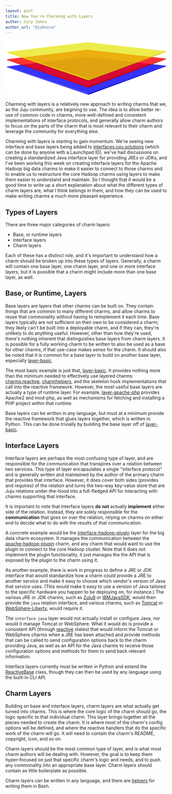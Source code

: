 ```yaml
---
layout: post
title: Now You're Charming with Layers
author: Cory Johns
author_url: "@johnsca"
---
```

<img src="/img/layers.png" />

Charming with layers is a relatively new approach to writing charms that we,
as the Juju community, are begining to use.  The idea is to allow better
re-use of common code in charms, more well-defined and consistent implementations
of interface protocols, and generally allow charm authors to focus on the
parts of the charm that is most relevant to their charm and leverage the
community for everything else.

Charming with layers is starting to gain momentum.  We're seeing new interface
and base layers being added to [interfaces.juju.solutions][] (which can be done
by anyone with a Launchpad ID), we've had discussions on creating a standardized
Java interface layer for providing JREs or JDKs, and I've been working this week
on creating interface layers for the Apache Hadoop big data charms to make it
easier to connect to those charms and to enable us to restructure the core
Hadoop charms using layers to make them easier to understand and maintain.  So I
thought that it would be a good time to write up a short explanation about what
the different types of charm layers are, what I think belongs in them, and how
they can be used to make writing charms a much more pleasant experience.


## Types of Layers

There are three major categories of charm layers:

  * Base, or runtime layers
  * Interface layers
  * Charm layers

Each of these has a distinct role, and it's important to understand how a charm
should be broken up into these types of layers.  Generally, a charm will contain
one base layer, one charm layer, and one or more interface layers, but it is
possible that a charm might include more than one base layer, as well.


## Base, or Runtime, Layers

Base layers are layers that other charms can be built on.  They contain things
that are common to many different charms, and allow charms to reuse that
commonality without having to reimplement it each time.  Base layers typically
are not sufficient on their own to be considered a charm; they likely can't be
built into a deployable charm, and if they can, they're unlikely to do anything
useful.  However, other than how they're used, there's nothing inherent that
distinguishes base layers from charm layers.  It is possible for a fully working
charm to be written to also be used as a base for other charms, if that use-case
makes sense for the charm.  It should also be noted that it is common for a base
layer to build on another base layer, especially [layer-basic][].

The most basic example is just that, [layer-basic][].  It provides nothing more
than the minimum needed to effectively use layered charms: [charms.reactive][],
[charmhelpers][], and the skeleton hook implementations that call into the
reactive framework.  However, the most useful base layers are actually a type
of runtime layer.  For example, [layer-apache-php][] provides Apache2 and
mod-php, as well as mechanisms for fetching and installing a PHP project within
that runtime.

Base layers can be written in any language, but must at a minimum provide the
reactive framework that glues layers together, which is written in Python.
This can be done trivially by building the base layer off of [layer-basic][].


## Interface Layers

Interface layers are perhaps the most confusing type of layer, and are
responsible for the communication that transpires over a relation between two
services.  This type of layer encapsulates a single "interface protocol" and is
generally written and maintained by the author of the primary charm that
provides that interface.  However, it does cover both sides (provides and
requires) of the relation and turns the two-way key-value store that are Juju
relations under-the-hood into a full-fledged API for interacting with charms
supporting that interface.

It is important to note that interface layers **do not** actually **implement**
either side of the relation.  Instead, they are solely responsible for
the **communication** that goes on over the relation, relying on charms on
either end to decide what to do with the results of that communication.

A concrete example would be the [interface-hadoop-plugin][] layer for the big
data charm ecosystem.  It manages the communication between the
[apache-hadoop-plugin][] charm, and any charm that would want to use the plugin
to connect to the core Hadoop cluster.  Note that it does not implement the
plugin functionality, it just manages the the API that is exposed by the plugin
to the charm using it.

As another example, there is work in progress to define a JRE or JDK interface
that would standardize how a charm could provide a JRE to another service and
make it easy to choose which vendor's version of Java that service uses.  (This
would make it easy to use a version of Java tailored to the specific hardware
you happen to be deploying on, for instance.)  The various JRE or JDK charms,
such as [Zulu8][] or [IBMJavaSDK][], would then provide the `java` relation
interface, and various charms, such as [Tomcat][] or [WebSphere-Liberty][],
would require it.

The `interface-java` layer would not actually install or configure Java,
nor would it manage Tomcat or WebSphere.  What it would do is provide a
consistent API (through [reactive][charms.reactive] states) that would inform
the Tomcat or WebSphere charms when a JRE has been attached and provide methods
that can be called to send configuration options back to the charm providing
Java, as well as an API for the Java charms to receive those configuration
options and methods for them to send back relevant information.

Interface layers currently must be written in Python and extend the [ReactiveBase][]
class, though they can then be used by any language using the built-in CLI
API.


## Charm Layers

Building on base and interface layers, charm layers are what actually get turned
into charms.  This is where the core logic of the charm should go, the logic
specific to that individual charm.  This layer brings together all the pieces
needed to create the charm.  It is where most of the charm's config options
will be defined, and where the reactive handlers that do the specific work of
the charm will go.  It will need to contain the charm's README, copyright, icon,
and so on.

Charm layers should be the most common type of layer, and is what most charm
authors will be dealing with.  However, the goal is to keep them hyper-focused
on just that specific charm's logic and needs, and to push any commonality into
an appropriate base layer.  Charm layers should contain as little boilerplate
as possible.

Charm layers can be written in any language, and there are [helpers][reactive-bash]
for writing them in Bash.



[interfaces.juju.solutions]: http://interfaces.juju.solutions/
[charmhelpers]: https://pythonhosted.org/charmhelpers/
[charms.reactive]: https://pythonhosted.org/charms.reactive/
[layer-basic]: https://github.com/juju-solutions/reactive-base-layer
[layer-apache-php]: https://github.com/johnsca/apache-php
[interface-hadoop-plugin]: https://github.com/juju-solutions/interface-hadoop-plugin
[apache-hadoop-plugin]: https://jujucharms.com/apache-hadoop-plugin/
[Zulu8]: https://jujucharms.com/zulu8/
[IBMJavaSDK]: https://jujucharms.com/u/ibmcharmers/ibmjavasdk/
[Tomcat]: https://jujucharms.com/tomcat/
[WebSphere-Liberty]: https://jujucharms.com/websphere-liberty/
[ReactiveBase]: https://pythonhosted.org/charms.reactive/charms.reactive.relations.html#charms.reactive.relations.RelationBase
[reactive-bash]: https://pythonhosted.org/charms.reactive/#non-python-reactive-handlers
